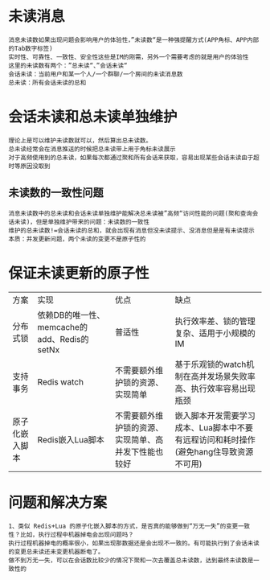 # 未读消息
```
消息未读数如果出现问题会影响用户的体验性，”未读数“是一种强提醒方式(APP角标、APP内部的Tab数字标签)
实时性、可靠性、一致性、安全性这些是IM的刚需，另外一个需要考虑的就是用户的体验性
这里的未读数有两个：”总未读“、”会话未读“
会话未读：当前用户和某一个人/一个群聊/一个房间的未读消息数
总未读：所有会话未读的总和
```

# 会话未读和总未读单独维护
```
理论上是可以维护未读数就可以，然后算出总未读数。
总未读经常会在消息推送的时候把总未读带上用于角标未读展示
对于高频使用到的总未读，如果每次都通过聚和所有会话来获取，容易出现某些会话未读由于超时等原因没取到
```

## 未读数的一致性问题
```
消息未读数中的总未读和会话未读单独维护能解决总未读被”高频“访问性能的问题(聚和查询会话未读)，但是单独维护带来的问题：未读数的一致性
维护的总未读数!=会话未读的总和，就会出现有消息但没未读提示、没消息但是是有未读提示
本质：并发更新问题，两个未读的变更不是原子性的
```

# 保证未读更新的原子性
<table>
    <tr>
        <td>方案</td>
        <td>实现</td>
        <td>优点</td>
        <td>缺点</td>
    </tr>
    <tr>
        <td>分布式锁</td>
        <td>依赖DB的唯一性、memcache的add、Redis的setNx</td>
        <td>普适性</td>
        <td>执行效率差、锁的管理复杂、适用于小规模的IM</td>
    </tr>
    <tr>
        <td>支持事务</td>
        <td>Redis watch</td>
        <td>不需要额外维护锁的资源、实现简单</td>
        <td>基于乐观锁的watch机制在高并发场景失败率高、执行效率容易出现瓶颈</td>
    </tr>
    <tr>
        <td>原子化嵌入脚本</td>
        <td>Redis嵌入Lua脚本</td>
        <td>不需要额外维护锁的资源、实现简单、高并发下性能也较好</td>
        <td>嵌入脚本开发需要学习成本、Lua脚本中不要有远程访问和耗时操作(避免hang住导致资源不可用)</td>
    </tr>        
</table>

# 问题和解决方案
```
1、类似 Redis+Lua 的原子化嵌入脚本的方式，是否真的能够做到“万无一失”的变更一致性？比如，执行过程中机器掉电会出现问题吗？
执行过程机器掉电的概率很小，如果出现那数据还是会出现不一致的。有可能执行到了会话未读的变更总未读还未变更机器断电了。
做不到万无一失，可以在会话数比较少的情况下聚和一次去覆盖总未读数，达到最终未读数是一致性的
```